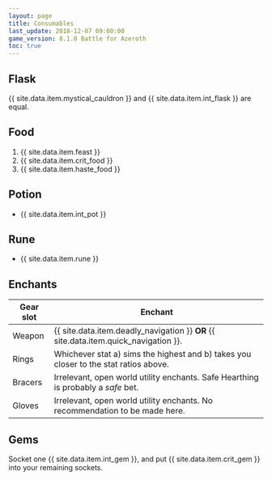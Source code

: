 ```yaml
---
layout: page
title: Consumables
last_update: 2018-12-07 09:00:00
game_version: 8.1.0 Battle for Azeroth
toc: true
---
```


## Flask
{{ site.data.item.mystical_cauldron }} and {{ site.data.item.int_flask }} are equal.

## Food
1. {{ site.data.item.feast }}
1. {{ site.data.item.crit_food }}
1. {{ site.data.item.haste_food }}

## Potion
- {{ site.data.item.int_pot }}

## Rune
- {{ site.data.item.rune }}

## Enchants

Gear slot | Enchant
--- | ---
Weapon | {{ site.data.item.deadly_navigation }} **OR** {{ site.data.item.quick_navigation }}.
Rings | Whichever stat a) sims the highest and b) takes you closer to the stat ratios above.
Bracers | Irrelevant, open world utility enchants. Safe Hearthing is probably a *safe* bet.
Gloves | Irrelevant, open world utility enchants. No recommendation to be made here.

## Gems

Socket one {{ site.data.item.int_gem }}, and put {{ site.data.item.crit_gem }} into your remaining sockets.
